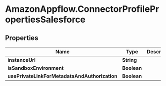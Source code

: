 # AmazonAppflow.ConnectorProfilePropertiesSalesforce

## Properties

Name | Type | Description | Notes
------------ | ------------- | ------------- | -------------
**instanceUrl** | **String** |  | [optional] 
**isSandboxEnvironment** | **Boolean** |  | [optional] 
**usePrivateLinkForMetadataAndAuthorization** | **Boolean** |  | [optional] 


